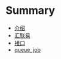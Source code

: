 # Summary

* [介绍](README.md)
* [汇联易](artemis.md)
* [接口](jie-kou-xiang-guan.md)
* [queue\_job](queuejob.md)

